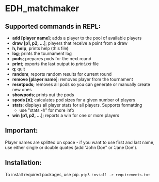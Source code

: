 # EDH_matchmaker #

## Supported commands in REPL: ##

* **add [player name]**; adds a player to the pool of available players
* **draw [p1, p2, ...]**; players that receive a point from a draw
* **h, help**; prints help (this file)
* **log**; prints the tournament log
* **pods**; prepares pods for the next round
* **print**; exports the last output to *print.txt* file
* **q**; quit
* **random**; reports random results for current round
* **remove [player name]**; removes player from the tournament
* **resetpods**; removes all pods so you can generate or manually create new ones
* **showpods**; prints out the pods
* **spods [n]**; calculates pod sizes for a given number of players
* **stats**; displays all player stats for all players. Supports formatting
	* use "stats -h" for more info
* **win [p1, p2, ...]**; reports a win for one or more players

## Important:

Player names are splitted on space - if you want to use first and last name, use either single or double quotes (add "John Doe" or 'Jane Doe').

## Installation:

To install required packages, use pip.
`pip3 install -r requirements.txt`
